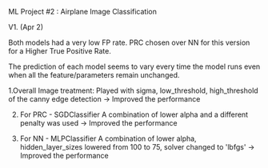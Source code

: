 ML Project #2 : Airplane Image Classification

V1. (Apr 2)


Both models had a very low FP rate.
PRC chosen over NN for this version for a Higher True Positive Rate.

The prediction of each model seems to vary every time the model runs even when all the feature/parameters remain unchanged. 

1.Overall Image treatment:
Played with sigma, low_threshold, high_threshold of the canny edge detection
-> Improved the performance

2. For PRC - SGDClassifier 
A combination of lower alpha and a different penalty was used
-> Improved the performance

3. For NN - MLPClassifier
A combination of lower alpha, hidden_layer_sizes lowered from 100 to 75, solver changed to 'lbfgs'
-> Improved the performance
